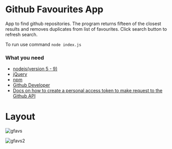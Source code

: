 # Github Favourites App

App to find github repositories. The program returns fifteen of the closest results and removes duplicates from list of favourites.
Click search button to refresh search. 

To run use command `node index.js`

### What you need
- [nodejs(version 5 - 9)](https://nodejs.org/en/)
- [jQuery](https://jquery.com/)
- [npm](https://www.npmjs.com/)
- [Github Developer](https://developer.github.com/)
- [Docs on how to create a personal access token to make request to the Github API](https://help.github.com/articles/creating-a-personal-access-token-for-the-command-line/)

# Layout

![gfavs](https://user-images.githubusercontent.com/15314851/46045486-d9e04000-c0eb-11e8-8870-b2ba6d111fb3.png)

![gfavs2](https://user-images.githubusercontent.com/15314851/46045514-ef556a00-c0eb-11e8-9aff-7f72c088f1fb.png)
